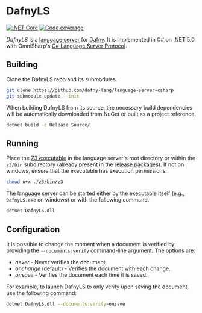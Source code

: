 # DafnyLS

[![.NET Core](https://github.com/dafny-lang/language-server-csharp/workflows/.NET%20Core/badge.svg)](https://github.com/dafny-lang/language-server-csharp/actions?query=workflow%3A%22.NET+Core%22)
[![Code coverage](https://codecov.io/gh/dafny-lang/language-server-csharp/branch/master/graph/badge.svg)](https://codecov.io/gh/dafny-lang/language-server-csharp/branch/master)

*DafnyLS* is a [language server](https://microsoft.github.io/language-server-protocol/) for [Dafny](https://github.com/dafny-lang/dafny). It is implemented in C# on .NET 5.0 with OmniSharp's [C# Language Server Protocol](https://github.com/OmniSharp/csharp-language-server-protocol).

## Building

Clone the DafnyLS repo and its submodules.

```sh
git clone https://github.com/dafny-lang/language-server-csharp
git submodule update --init
```

When building DafnyLS from its source, the necessary build dependencies will be automatically downloaded from NuGet or built as a project reference.

```sh
dotnet build -c Release Source/
```

## Running

Place the [Z3 executable](https://github.com/Z3Prover/z3/releases/tag/Z3-4.8.5) in the language server's root directory or within the `z3/bin` subdirectory (already present in the [release](https://github.com/dafny-lang/language-server-csharp/releases) packages). If not on windows, ensure that the executable has execution permissions:

```sh
chmod u+x ./z3/bin/z3
```

The language server can be started either by the executable itself (e.g., `DafnyLS.exe` on windows) or with the following command.

```sh
dotnet DafnyLS.dll
```

## Configuration

It is possible to change the moment when a document is verified by providing the `--documents:verify` command-line argument. The options are:

- *never* - Never verifies the document.
- *onchange* (default) - Verifies the document with each change.
- *onsave* - Verifies the document each time it is saved.

For example, to launch DafnyLS to only verify upon saving the document, use the following command:

```sh
dotnet DafnyLS.dll --documents:verify=onsave
```
